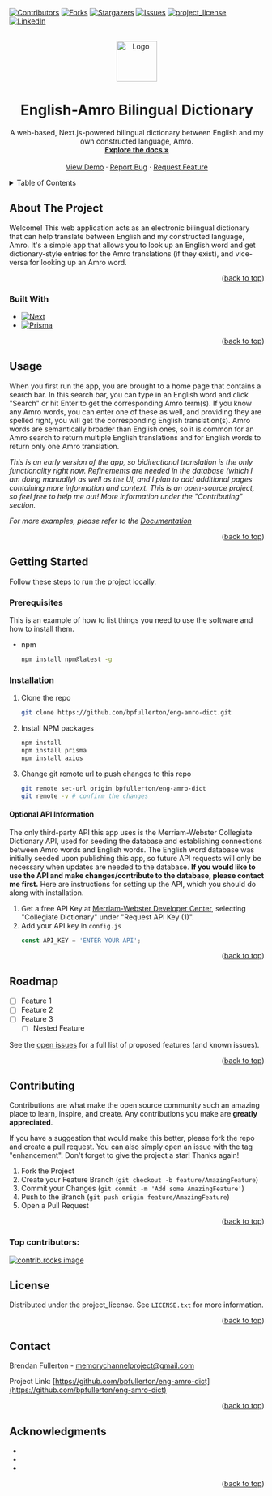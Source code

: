 <!-- Improved compatibility of back to top link: See: https://github.com/othneildrew/Best-README-Template/pull/73 -->
<a id="readme-top"></a>
<!--
*** Thanks for checking out the Best-README-Template. If you have a suggestion
*** that would make this better, please fork the repo and create a pull request
*** or simply open an issue with the tag "enhancement".
*** Don't forget to give the project a star!
*** Thanks again! Now go create something AMAZING! :D
-->



<!-- PROJECT SHIELDS -->
<!--
*** I'm using markdown "reference style" links for readability.
*** Reference links are enclosed in brackets [ ] instead of parentheses ( ).
*** See the bottom of this document for the declaration of the reference variables
*** for contributors-url, forks-url, etc. This is an optional, concise syntax you may use.
*** https://www.markdownguide.org/basic-syntax/#reference-style-links
-->
[![Contributors][contributors-shield]][contributors-url]
[![Forks][forks-shield]][forks-url]
[![Stargazers][stars-shield]][stars-url]
[![Issues][issues-shield]][issues-url]
[![project_license][license-shield]][license-url]
[![LinkedIn][linkedin-shield]][linkedin-url]



<!-- PROJECT LOGO -->
<br />
<div align="center">
  <a href="https://github.com/bpfullerton/eng-amro-dict">
    <img src="images/logo.png" alt="Logo" width="80" height="80">
  </a>

<h1 align="center">English-Amro Bilingual Dictionary</h1>

  <p align="center">
    A web-based, Next.js-powered bilingual dictionary between English and my own constructed language, Amro.
    <br />
    <a href="https://github.com/bpfullerton/eng-amro-dict"><strong>Explore the docs »</strong></a>
    <br />
    <br />
    <a href="https://github.com/bpfullerton/eng-amro-dict">View Demo</a>
    &middot;
    <a href="https://github.com/bpfullerton/eng-amro-dict/issues/new?labels=bug&template=bug-report---.md">Report Bug</a>
    &middot;
    <a href="https://github.com/bpfullerton/eng-amro-dict/issues/new?labels=enhancement&template=feature-request---.md">Request Feature</a>
  </p>
</div>



<!-- TABLE OF CONTENTS -->
<details>
  <summary>Table of Contents</summary>
  <ol>
    <li>
      <a href="#about-the-project">About The Project</a>
      <ul>
        <li><a href="#built-with">Built With</a></li>
      </ul>
    </li>
    <li>
      <a href="#getting-started">Getting Started</a>
      <ul>
        <li><a href="#prerequisites">Prerequisites</a></li>
        <li><a href="#installation">Installation</a></li>
      </ul>
    </li>
    <li><a href="#usage">Usage</a></li>
    <li><a href="#roadmap">Roadmap</a></li>
    <li><a href="#contributing">Contributing</a></li>
    <li><a href="#license">License</a></li>
    <li><a href="#contact">Contact</a></li>
    <li><a href="#acknowledgments">Acknowledgments</a></li>
  </ol>
</details>



<!-- ABOUT THE PROJECT -->
## About The Project

Welcome! This web application acts as an electronic bilingual dictionary that can help translate between English and my constructed language, Amro. It's a simple app that allows you to look up an English word and get dictionary-style entries for the Amro translations (if they exist), and vice-versa for looking up an Amro word.

<p align="right">(<a href="#readme-top">back to top</a>)</p>


### Built With

* [![Next][Next.js]][Next-url]
* [![Prisma][Prisma]][Prisma-url]


<p align="right">(<a href="#readme-top">back to top</a>)</p>


<!-- USAGE EXAMPLES -->
## Usage

When you first run the app, you are brought to a home page that contains a search bar. In this search bar, you can type in an English word and click "Search" or hit Enter to get the corresponding Amro term(s). If you know any Amro words, you can enter one of these as well, and providing they are spelled right, you will get the corresponding English translation(s). Amro words are semantically broader than English ones, so it is common for an Amro search to return multiple English translations and for English words to return only one Amro translation.

*This is an early version of the app, so bidirectional translation is the only functionality right now. Refinements are needed in the database (which I am doing manually) as well as the UI, and I plan to add additional pages containing more information and context. This is an open-source project, so feel free to help me out! More information under the "Contributing" section.*

_For more examples, please refer to the [Documentation](https://example.com)_

<p align="right">(<a href="#readme-top">back to top</a>)</p>


<!-- GETTING STARTED -->
## Getting Started

Follow these steps to run the project locally.

### Prerequisites

This is an example of how to list things you need to use the software and how to install them.
* npm
  ```sh
  npm install npm@latest -g
  ```

### Installation


1. Clone the repo
   ```sh
   git clone https://github.com/bpfullerton/eng-amro-dict.git
   ```
2. Install NPM packages
   ```sh
   npm install
   npm install prisma
   npm install axios
   ```
3. Change git remote url to push changes to this repo
   ```sh
   git remote set-url origin bpfullerton/eng-amro-dict
   git remote -v # confirm the changes
   ```

#### Optional API Information
The only third-party API this app uses is the Merriam-Webster Collegiate Dictionary API, used for seeding the database and establishing connections between Amro words and English words. The English word database was initially seeded upon publishing this app, so future API requests will only be necessary when updates are needed to the database. **If you would like to use the API and make changes/contribute to the database, please contact me first.** Here are instructions for setting up the API, which you should do along with installation.
1. Get a free API Key at [Merriam-Webster Developer Center](https://dictionaryapi.com/register/index), selecting "Collegiate Dictionary" under "Request API Key (1)".
2. Add your API key in `config.js`
   ```js
   const API_KEY = 'ENTER YOUR API';
   ```

<p align="right">(<a href="#readme-top">back to top</a>)</p>


<!-- ROADMAP -->
## Roadmap

- [ ] Feature 1
- [ ] Feature 2
- [ ] Feature 3
    - [ ] Nested Feature

See the [open issues](https://github.com/bpfullerton/eng-amro-dict/issues) for a full list of proposed features (and known issues).

<p align="right">(<a href="#readme-top">back to top</a>)</p>



<!-- CONTRIBUTING -->
## Contributing

Contributions are what make the open source community such an amazing place to learn, inspire, and create. Any contributions you make are **greatly appreciated**.

If you have a suggestion that would make this better, please fork the repo and create a pull request. You can also simply open an issue with the tag "enhancement".
Don't forget to give the project a star! Thanks again!

1. Fork the Project
2. Create your Feature Branch (`git checkout -b feature/AmazingFeature`)
3. Commit your Changes (`git commit -m 'Add some AmazingFeature'`)
4. Push to the Branch (`git push origin feature/AmazingFeature`)
5. Open a Pull Request

<p align="right">(<a href="#readme-top">back to top</a>)</p>

### Top contributors:

<a href="https://github.com/bpfullerton/eng-amro-dict/graphs/contributors">
  <img src="https://contrib.rocks/image?repo=bpfullerton/eng-amro-dict" alt="contrib.rocks image" />
</a>



<!-- LICENSE -->
## License

Distributed under the project_license. See `LICENSE.txt` for more information.

<p align="right">(<a href="#readme-top">back to top</a>)</p>



<!-- CONTACT -->
## Contact

Brendan Fullerton - memorychannelproject@gmail.com

Project Link: [https://github.com/bpfullerton/eng-amro-dict](https://github.com/bpfullerton/eng-amro-dict)

<p align="right">(<a href="#readme-top">back to top</a>)</p>



<!-- ACKNOWLEDGMENTS -->
## Acknowledgments

* []()
* []()
* []()

<p align="right">(<a href="#readme-top">back to top</a>)</p>



<!-- MARKDOWN LINKS & IMAGES -->
<!-- https://www.markdownguide.org/basic-syntax/#reference-style-links -->
[contributors-shield]: https://img.shields.io/github/contributors/bpfullerton/eng-amro-dict.svg?style=for-the-badge
[contributors-url]: https://github.com/bpfullerton/eng-amro-dict/graphs/contributors
[forks-shield]: https://img.shields.io/github/forks/bpfullerton/eng-amro-dict.svg?style=for-the-badge
[forks-url]: https://github.com/bpfullerton/eng-amro-dict/network/members
[stars-shield]: https://img.shields.io/github/stars/bpfullerton/eng-amro-dict.svg?style=for-the-badge
[stars-url]: https://github.com/bpfullerton/eng-amro-dict/stargazers
[issues-shield]: https://img.shields.io/github/issues/bpfullerton/eng-amro-dict.svg?style=for-the-badge
[issues-url]: https://github.com/bpfullerton/eng-amro-dict/issues
[license-shield]: https://img.shields.io/github/license/bpfullerton/eng-amro-dict.svg?style=for-the-badge
[license-url]: https://github.com/bpfullerton/eng-amro-dict/blob/master/LICENSE.txt
[linkedin-shield]: https://img.shields.io/badge/-LinkedIn-black.svg?style=for-the-badge&logo=linkedin&colorB=555
[linkedin-url]: https://linkedin.com/in/brendan-fullerton-a3911b250
[product-screenshot]: images/screenshot.png
[Next.js]: https://img.shields.io/badge/next.js-000000?style=for-the-badge&logo=nextdotjs&logoColor=white
[Next-url]: https://nextjs.org/
[Prisma]: https://img.shields.io/badge/Prisma-3982CE?style=for-the-badge&logo=Prisma&logoColor=white
[Prisma-url]: https://www.prisma.io/
